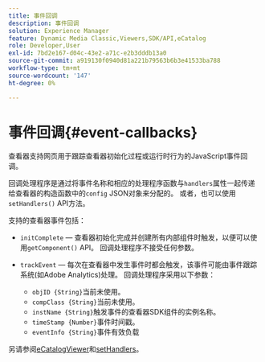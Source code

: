```yaml
---
title: 事件回调
description: 事件回调
solution: Experience Manager
feature: Dynamic Media Classic,Viewers,SDK/API,eCatalog
role: Developer,User
exl-id: 7bd2e167-d04c-43e2-a71c-e2b3dddb13a0
source-git-commit: a919130f0940d81a221b79563b6b3e41533ba788
workflow-type: tm+mt
source-wordcount: '147'
ht-degree: 0%

---
```


# 事件回调{#event-callbacks}

查看器支持网页用于跟踪查看器初始化过程或运行时行为的JavaScript事件回调。

回调处理程序是通过将事件名称和相应的处理程序函数与`handlers`属性一起传递给查看器的构造函数中的`config` JSON对象来分配的。 或者，也可以使用`setHandlers()` API方法。

支持的查看器事件包括：

* `initComplete` — 查看器初始化完成并创建所有内部组件时触发，以便可以使用`getComponent()` API。 回调处理程序不接受任何参数。

* `trackEvent` — 每次在查看器中发生事件时都会触发，该事件可能由事件跟踪系统(如Adobe Analytics)处理。 回调处理程序采用以下参数：

   * `objID {String}`当前未使用。
   * `compClass {String}`当前未使用。
   * `instName {String}`触发事件的查看器SDK组件的实例名称。
   * `timeStamp {Number}`事件时间戳。
   * `eventInfo {String}`事件有效负载

另请参阅[eCatalogViewer](../../c-html5-s7-aem-asset-viewers/c-html5-20-ecatalog-viewer-about/c-html5-20-ecatalog-viewer-javascriptapiref/r-html5-ecatalog-viewer-20-javascriptapiref-ecatalogviewer.md#reference-bd16cadc0c054fafb0db4994741d47cd)和[setHandlers](../../c-html5-s7-aem-asset-viewers/c-html5-20-ecatalog-viewer-about/c-html5-20-ecatalog-viewer-javascriptapiref/r-html5-ecatalog-viewer-20-javascriptapiref-sethandlers.md#reference-7858574ff5c34ce993ef4fdff741a856)。
